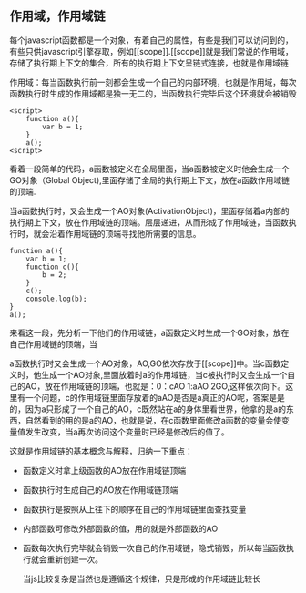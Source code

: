 ## 作用域，作用域链

每个javascript函数都是一个对象，有着自己的属性，有些是我们可以访问到的，有些只供javascript引擎存取，例如[[scope]].[[scope]]就是我们常说的作用域，存储了执行期上下文的集合，所有的执行期上下文呈链式连接，也就是作用域链

作用域：每当函数执行前一刻都会生成一个自己的内部环境，也就是作用域，每次函数执行时生成的作用域都是独一无二的，当函数执行完毕后这个环境就会被销毁

```
<script>
	function a(){
        var b = 1;
	}
	a();
<script>
```

看着一段简单的代码，a函数被定义在全局里面，当a函数被定义时他会生成一个GO对象（Global Object),里面存储了全局的执行期上下文，放在a函数作用域链的顶端.

当a函数执行时，又会生成一个AO对象(ActivationObject)，里面存储着a内部的执行期上下文，放在作用域链的顶端。层层递进，从而形成了作用域链，当函数执行时，就会沿着作用域链的顶端寻找他所需要的信息。

```
function a(){
    var b = 1;
    function c(){
        b = 2;
    }
    c();
    console.log(b);
}
a();
```

来看这一段，先分析一下他们的作用域链，a函数定义时生成一个GO对象，放在自己作用域链的顶端，当

a函数执行时又会生成一个AO对象，AO,GO依次存放于[[scope]]中。当c函数定义时，他生成一个AO对象,里面放着时a的作用域链，当c被执行时又会生成一个自己的AO，放在作用域链的顶端，也就是：0：cAO 1:aAO 2GO,这样依次向下。这里有一个问题，c的作用域链里面存放着的aAO是否是a真正的AO呢，答案是是的，因为a只形成了一个自己的AO，c既然站在a的身体里看世界，他拿的是a的东西，自然看到的用的是a的AO，也就是说，在c函数里面修改a函数的变量会使变量值发生改变，当a再次访问这个变量时已经是修改后的值了。

这就是作用域链的基本概念与解释，归纳一下重点：

- 函数定义时拿上级函数的AO放在作用域链顶端

- 函数执行时生成自己的AO放在作用域链顶端

- 函数执行是按照从上往下的顺序在自己的作用域链里面查找变量

- 内部函数可修改外部函数的值，用的就是外部函数的AO

- 函数每次执行完毕就会销毁一次自己的作用域链，隐式销毁，所以每当函数执行就会重新创建一次。

  当js比较复杂是当然也是遵循这个规律，只是形成的作用域链比较长